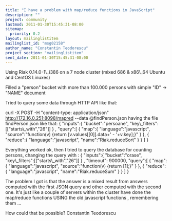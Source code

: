 ```yaml
---
title: "I have a problem with map/reduce functions in JavaScript"
description: ""
project: community
lastmod: 2011-01-30T15:45:31-08:00
sitemap:
  priority: 0.2
layout: mailinglistitem
mailinglist_id: "msg02158"
author_name: "Constantin Teodorescu"
project_section: "mailinglistitem"
sent_date: 2011-01-30T15:45:31-08:00
---
```



Using Riak 0.14.0-1\\_i386 on a 7 node cluster (mixed 686 & x86\\_64 Ubuntu and
CentOS Linuxes)

Filled a "person" bucket with more than 100.000 persons with simple "ID" -&gt;
"NAME" document

Tried to query some data through HTTP API like that:

curl -X POST -H "content-type: application/json"
http://172.16.0.251:8098/mapred --data @findPerson.json
having the file findPerson.json like that:
{ "inputs":{
 "bucket":"persoane",
 "key\\_filters":[["starts\\_with","26"]]
 } ,
 "query":[
 {
 "map":{
 "language":"javascript",
 "source":"function(v) {return [v.values[[0]].data+' -
'+v.key];}"
 }
 },
 {
 "reduce":{
 "language":"javascript",
 "name":"Riak.reduceSort"
 }
 }
 ]
}

Everything worked ok, then I tried to query the database for counting
persons, changing the query with :
{ "inputs":{
 "bucket":"orase",
 "key\\_filters":[["starts\\_with","26"]]
 } ,
 "timeout": 900000,
 "query":[
 {
 "map":{
 "language":"javascript",
 "source":"function(v) {return [1];}"
 }
 },
 {
 "reduce":{
 "language":"javascript",
 "name":"Riak.reduceSum"
 }
 }
 ]
}

The problem I got is that the answer is a mixed result from answers computed
with the first JSON query and other computed with the second one.
It's just like a couple of servers within the cluster have done the
map/reduce functions USING the old javascript functions , remembering them
...

How could that be possible?
Constantin Teodorescu

